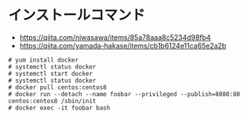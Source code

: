 # インストールコマンド
- https://qiita.com/niwasawa/items/85a78aaa8c5234d98fb4
- https://qiita.com/yamada-hakase/items/cb1b6124e11ca65e2a2b
```
# yum install docker
# systemctl status docker
# systemctl start docker
# systemctl status docker
# docker pull centos:centos8
# docker run --detach --name foobar --privileged --publish=8080:80 centos:centos8 /sbin/init
# docker exec -it foobar bash
```